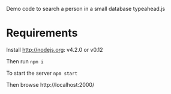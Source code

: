 Demo code to search a person in a small database typeahead.js

Requirements
============
Install http://nodejs.org: v4.2.0 or v0.12

Then run `npm i`

To start the server `npm start`

Then browse http://localhost:2000/
